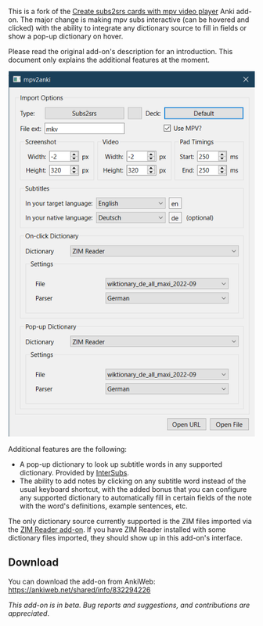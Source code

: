 This is a fork of the [Create subs2srs cards with mpv video player](https://ankiweb.net/shared/info/1213145732) Anki add-on. The major change is making mpv subs interactive (can be hovered and clicked) with the ability to integrate any dictionary source to fill in fields or show a pop-up dictionary on hover.

Please read the original add-on's description for an introduction. This document only explains the additional features at the moment.

![The add-on's dialog](./images/dialog.png)

Additional features are the following:

- A pop-up dictionary to look up subtitle words in any supported dictionary. Provided by [InterSubs](https://github.com/abdnh/intersubs).
- The ability to add notes by clicking on any subtitle word instead of the usual keyboard shortcut, with the added bonus that you can configure any supported dictionary to automatically fill in certain fields of the note with the word's definitions, example sentences, etc.

The only dictionary source currently supported is the ZIM files imported via the [ZIM Reader add-on](https://ankiweb.net/shared/info/951350249). If you have ZIM Reader installed with some dictionary files imported, they should show up in this add-on's interface.

## Download

You can download the add-on from AnkiWeb: https://ankiweb.net/shared/info/832294226

_This add-on is in beta. Bug reports and suggestions, and contributions are appreciated_.
